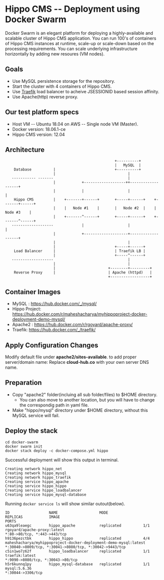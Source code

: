 # Hippo CMS -- Deployment using Docker Swarm
Docker Swarm is an elegant platform for deploying a highly-available  and scalable cluster of Hippo CMS application. You can run 100's of containers of Hippo CMS instances at runtime, scale-up or scale-down based on the processing requirements. You can scale underlying infrastructure horizontally by adding new resoures (VM nodes). 

Goals
-----
* Use MySQL persistence storage for the repository.
* Start the cluster with 4 containers of Hippo CMS.
* Use [Traefik](https://traefik.io/) load balancer to acheive JSESSIONID based session affinity.
* Use Apache(http) reverse proxy.

Our test platform specs
---

* Host VM -- Ubuntu 18.04 on AWS -- Single node VM (Master). 
* Docker version: 18.06.1-ce
* Hippo CMS version: 12.04


Architecture
------------
```
                                                  +----------+
                                                  |   MySQL  |
    Database          |                           +----------+
                      |                                 |
   ----------- -------                                  |
                      |            +-------------------++-------------------+
                      |            |                    |                   |
    Hippo CMS         |    +-------+------+       +-----+------+    +-------+------+
                      |    |   Node #1    |       |   Node #2  |    |   Node #3    |
                      |    +-------^------+       +-----+------+    +-------^------+
   -------------------             |                    |                   |
                      |            +--------------------+-------------------+
                      |                                 |
                      |                           +-----+------+
    Load Balancer     |                           | Traefik LB |
                      |                           +-----^------+
   -------------------                                  |
                      |                                 |
                      |                        +--------+---------+
    Reverse Proxy     |                        | Apache (httpd)   |
                                               +------------------+
```
Container Images
------------------

* MySQL : https://hub.docker.com/_/mysql/
* Hippo Project: https://hub.docker.com/r/maheshacharya/myhippoproject-docker-deployment-demo-mysql/
* Apache2 : https://hub.docker.com/r/rgoyard/apache-proxy/
* Traefik: https://hub.docker.com/_/traefik/

Apply Configuration Changes
---------------------------
Modify default file under **apache2/sites-available**. to add proper server/domain name: Replace **cloud-hub.co** with your own server DNS name.

Preparation
-----------
* Copy "apache2" folder(incluing all sub folder/files) to $HOME directory. 
    * You can also move to another location, but you will have to change the correspondig path in yaml file. 
* Make "hippo/mysql" directory under $HOME directory, without this MySQL service will fail. 


Deploy the stack
-----------------
```
cd docker-swarm
docker swarm init
docker stack deploy -c docker-compose.yml hippo
```

Successful deployment will show this output in terminal.
```
Creating network hippo_net
Creating network hippo_mysql
Creating network hippo_traefik
Creating service hippo_apache
Creating service hippo_hippo
Creating service hippo_loadbalancer
Creating service hippo_mysql-database
```
Running ```docker service ls``` will show similar outout(below).
```
ID                  NAME                   MODE                REPLICAS            IMAGE                                                              PORTS
u63qa9leaegc        hippo_apache           replicated          1/1                 rgoyard/apache-proxy:latest                                        *:80->80/tcp, *:443->443/tcp
h9136pezctbk        hippo_hippo            replicated          4/4                 maheshacharya/myhippoproject-docker-deployment-demo-mysql:latest   *:30040->8009/tcp, *:30041->8080/tcp, *:30042->9443/tcp
c5in1wo7z62f        hippo_loadbalancer     replicated          1/1                 traefik:latest                                                     *:9090->8080/tcp, *:30043->80/tcp
h5r6kunnq1py        hippo_mysql-database   replicated          1/1                 mysql:5.6.36                                                       *:30044->3306/tcp

```
